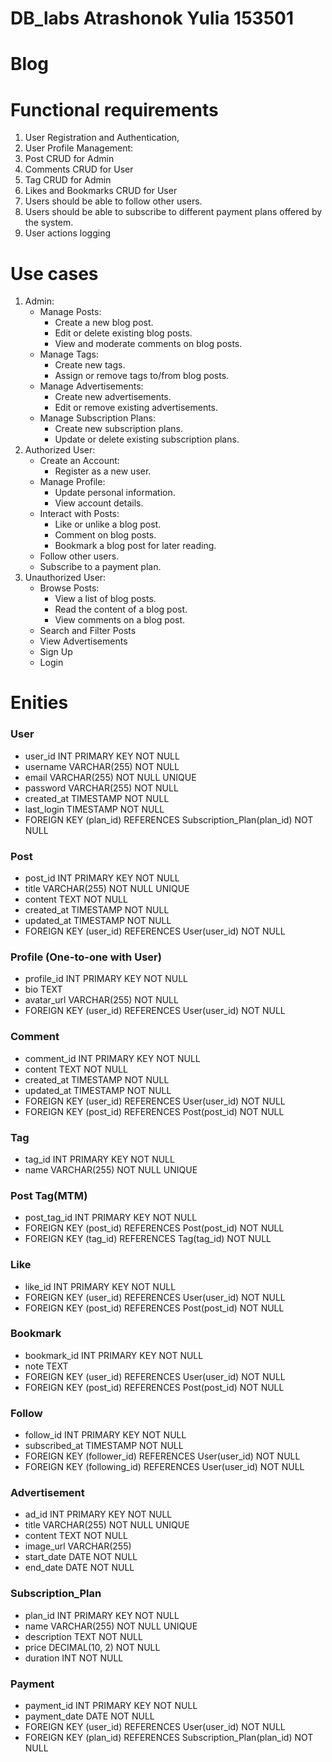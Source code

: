 # DB_labs Atrashonok Yulia 153501
# Blog
# Functional requirements
1. User Registration and Authentication, 
2. User Profile Management:
3. Post CRUD for Admin
4. Comments CRUD for User
5. Tag CRUD for Admin
6. Likes and Bookmarks CRUD for User
7. Users should be able to follow other users.
8. Users should be able to subscribe to different payment plans offered by the system.
9. User actions logging
# Use cases
1. Admin:
   - Manage Posts:
     - Create a new blog post.
     - Edit or delete existing blog posts.
     - View and moderate comments on blog posts.
   - Manage Tags:
     - Create new tags.
     - Assign or remove tags to/from blog posts.
   - Manage Advertisements:
     - Create new advertisements.
     - Edit or remove existing advertisements.
   - Manage Subscription Plans:
     - Create new subscription plans.
     - Update or delete existing subscription plans.   
2. Authorized User:
   - Create an Account:
     - Register as a new user.
   - Manage Profile:
     - Update personal information.
     - View account details.
   - Interact with Posts:
     - Like or unlike a blog post.
     - Comment on blog posts.
     - Bookmark a blog post for later reading.
   - Follow other users.
   - Subscribe to a payment plan.
3. Unauthorized User:
   - Browse Posts:
     - View a list of blog posts.
     - Read the content of a blog post.
     - View comments on a blog post.
   - Search and Filter Posts
   - View Advertisements
   - Sign Up
   - Login
# Enities
### User 
  * user_id INT PRIMARY KEY NOT NULL
  * username VARCHAR(255) NOT NULL
  * email VARCHAR(255) NOT NULL UNIQUE
  * password VARCHAR(255) NOT NULL
  * created_at TIMESTAMP NOT NULL
  * last_login TIMESTAMP NOT NULL
  * FOREIGN KEY (plan_id) REFERENCES Subscription_Plan(plan_id) NOT NULL

### Post 
  * post_id INT PRIMARY KEY NOT NULL
  * title VARCHAR(255) NOT NULL UNIQUE
  * content TEXT NOT NULL
  * created_at TIMESTAMP NOT NULL
  * updated_at TIMESTAMP NOT NULL
  * FOREIGN KEY (user_id) REFERENCES User(user_id) NOT NULL
  
### Profile (One-to-one with User)
  * profile_id INT PRIMARY KEY NOT NULL
  * bio TEXT
  * avatar_url VARCHAR(255) NOT NULL
  * FOREIGN KEY (user_id) REFERENCES User(user_id) NOT NULL

### Comment 
  * comment_id INT PRIMARY KEY NOT NULL
  * content TEXT NOT NULL
  * created_at TIMESTAMP NOT NULL
  * updated_at TIMESTAMP NOT NULL
  * FOREIGN KEY (user_id) REFERENCES User(user_id) NOT NULL
  * FOREIGN KEY (post_id) REFERENCES Post(post_id) NOT NULL

### Tag 
  * tag_id INT PRIMARY KEY NOT NULL
  * name VARCHAR(255) NOT NULL UNIQUE

### Post Tag(MTM)
  * post_tag_id INT PRIMARY KEY NOT NULL
  * FOREIGN KEY (post_id) REFERENCES Post(post_id) NOT NULL
  * FOREIGN KEY (tag_id) REFERENCES Tag(tag_id) NOT NULL

### Like 
  * like_id INT PRIMARY KEY NOT NULL
  * FOREIGN KEY (user_id) REFERENCES User(user_id) NOT NULL
  * FOREIGN KEY (post_id) REFERENCES Post(post_id) NOT NULL

### Bookmark 
  * bookmark_id INT PRIMARY KEY NOT NULL
  * note TEXT
  * FOREIGN KEY (user_id) REFERENCES User(user_id) NOT NULL
  * FOREIGN KEY (post_id) REFERENCES Post(post_id) NOT NULL

### Follow
  * follow_id INT PRIMARY KEY NOT NULL
  * subscribed_at TIMESTAMP NOT NULL
  * FOREIGN KEY (follower_id) REFERENCES User(user_id) NOT NULL
  * FOREIGN KEY (following_id) REFERENCES User(user_id) NOT NULL

### Advertisement 
  * ad_id INT PRIMARY KEY NOT NULL
  * title VARCHAR(255) NOT NULL UNIQUE
  * content TEXT NOT NULL
  * image_url VARCHAR(255) 
  * start_date DATE NOT NULL
  * end_date DATE  NOT NULL

### Subscription_Plan 
  * plan_id INT PRIMARY KEY  NOT NULL
  * name VARCHAR(255)  NOT NULL UNIQUE
  * description TEXT  NOT NULL
  * price DECIMAL(10, 2)  NOT NULL
  * duration INT  NOT NULL

### Payment 
  * payment_id INT PRIMARY KEY NOT NULL
  * payment_date DATE  NOT NULL
  * FOREIGN KEY (user_id) REFERENCES User(user_id) NOT NULL
  * FOREIGN KEY (plan_id) REFERENCES Subscription_Plan(plan_id) NOT NULL

